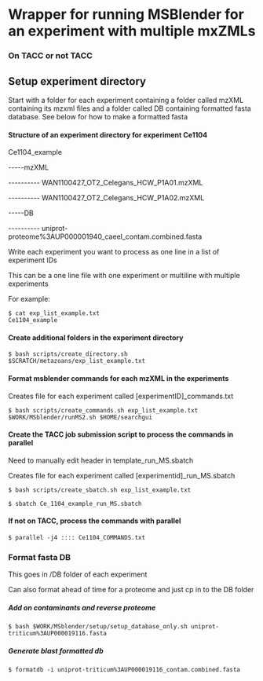 # Wrapper for running MSBlender for an experiment with multiple mxZMLs
### On TACC or not TACC 

## Setup experiment directory

Start with a folder for each experiment containing a folder called mzXML containing its mzxml files and a folder called DB containing formatted fasta database. See below for how to make a formatted fasta



#### Structure of an experiment directory for experiment Ce1104

Ce1104_example

-----mzXML

---------- WAN1100427_OT2_Celegans_HCW_P1A01.mzXML

---------- WAN1100427_OT2_Celegans_HCW_P1A02.mzXML

-----DB

---------- uniprot-proteome%3AUP000001940_caeel_contam.combined.fasta


Write each experiment you want to process as one line in a list of experiment IDs

This can be a one line file with one experiment or multiline with multiple experiments

For example:

```
$ cat exp_list_example.txt
Ce1104_example
```

#### Create additional folders in the experiment directory

```
$ bash scripts/create_directory.sh $SCRATCH/metazoans/exp_list_example.txt

```

#### Format msblender commands for each mzXML in the experiments

Creates file for each experiment called [experimentID]_commands.txt

```
$ bash scripts/create_commands.sh exp_list_example.txt $WORK/MSblender/runMS2.sh $HOME/searchgui

```

#### Create the TACC job submission script to process the commands in parallel

Need to manually edit header in template_run_MS.sbatch

Creates file for each experiment called [experimentid]_run_MS.sbatch


```
$ bash scripts/create_sbatch.sh exp_list_example.txt

$ sbatch Ce_1104_example_run_MS.sbatch

```

#### If not on TACC, process the commands with parallel

```
$ parallel -j4 :::: Ce1104_COMMANDS.txt
```




### Format fasta DB

This goes in /DB folder of each experiment

Can also format ahead of time for a proteome and just cp in to the DB folder

##### Add on contaminants and reverse proteome

```
$ bash $WORK/MSblender/setup/setup_database_only.sh uniprot-triticum%3AUP000019116.fasta
```

##### Generate blast formatted db 

```
$ formatdb -i uniprot-triticum%3AUP000019116_contam.combined.fasta
```







